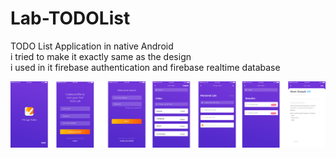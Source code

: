 # Lab-TODOList

TODO List Application in native Android <br />
i tried to make it exactly same as the design <br />
i used in it firebase authentication and firebase realtime database <br />

![app design](https://github.com/AhmedFay/Lab-TODOList/blob/main/TODO%20DESIGN.png?raw=true)

